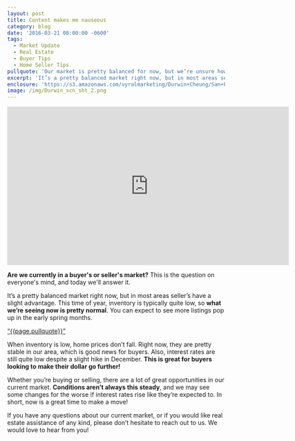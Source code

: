 ```yaml
---
layout: post
title: Content makes me nauseous
category: blog
date: '2016-03-21 08:00:00 -0600'
tags:
  - Market Update
  - Real Estate
  - Buyer Tips
  - Home Seller Tips
pullquote: 'Our market is pretty balanced for now, but we’re unsure how much longer it will last.'
excerpt: 'It’s a pretty balanced market right now, but in most areas seller’s have a slight advantage.This time of year, inventory is typically quite low, so what we’re seeing now is pretty normal. You can expect to see more listings pop up in the early spring months.'
enclosure: 'https://s3.amazonaws.com/vyralmarketing/Durwin+Cheung/San+Francisco+Real+Estate+Agent+The+State+of+the+San+Francisco+Mark.mp4'
image: /img/Durwin_scn_sht_2.png
---
```



<iframe id="video" width="652" height="367" src="https://www.youtube.com/embed/UsFNJnfG2xw" frameborder="0" allowfullscreen=""></iframe>

**Are we currently in a buyer's or seller's market?** This is the question on everyone's mind, and today we'll answer it.

It’s a pretty balanced market right now, but in most areas seller’s have a slight advantage. This time of year, inventory is typically quite low, so **what we’re seeing now is pretty normal**. You can expect to see more listings pop up in the early spring months.

<a href="https://twitter.com/home/?status={{page.pullquote}}%20{{site.url}}{{page.url}}%20via%40{{site.data.settings.socials.twitter | remove: 'https://twitter.com/'}}" target="_blank" class="pullquote">&#8220;{{page.pullquote}}&#8221;</a>

When inventory is low, home prices don’t fall. Right now, they are pretty stable in our area, which is good news for buyers. Also, interest rates are still quite low despite a slight hike in December. **This is great for buyers looking to make their dollar go further!**

Whether you’re buying or selling, there are a lot of great opportunities in our current market. **Conditions aren’t always this steady**, and we may see some changes for the worse if interest rates rise like they’re expected to. In short, now is a great time to make a move!

If you have any questions about our current market, or if you would like real estate assistance of any kind, please don’t hesitate to reach out to us. We would love to hear from you!
